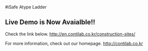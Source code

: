 #iSafe Atype Ladder

## Live Demo is Now Avaialble!!


Check the link below.
http://en.contilab.co.kr/construction-sites/


For more information, check out our homepage.
http://contilab.co.kr
